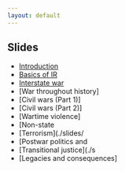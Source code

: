 ```yaml
---
layout: default
---
```


## Slides

- [Introduction](./slides/1_introduction/introduction.pdf)
- [Basics of IR](./slides/2_IR/IR_intro.pdf)
- [Interstate war](./slides/3_interstate_wars/interstate.pdf)
- [War throughout history]<!-- (./slides/4_war_history/war_history.pdf) -->
- [Civil wars (Part 1)]<!-- (./slides/5_civil_wars1/civil_wars1.pdf) -->
- [Civil wars (Part 2)]<!-- (./slides/6_civil_wars2/civil_wars2.pdf) -->
- [Wartime violence]<!-- (./slides/7_wartime_violence/violence.pdf) -->
- [Non-state <!-- armed actors](./slides/8_rebels/rebels.pdf) -->
- [Terrorism](./slides/<!-- 9_terrorism/terrorism.pdf) -->
- [Postwar politics and <!-- prevention](./slides/10_postwar_politics/postwar.pdf) -->
- [Transitional justice](./s<!-- lides/11_transitional_justice/tj.pdf) -->
- [Legacies and consequences]<!-- (./slides/12_legacies/legacies.pdf) -->

